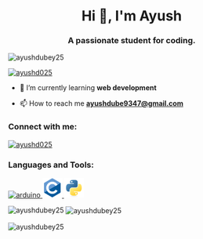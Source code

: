 <h1 align="center">Hi 👋, I'm Ayush</h1>
<h3 align="center">A passionate student for coding.</h3>

<p align="left"> <img src="https://komarev.com/ghpvc/?username=ayushdubey25&label=Profile%20views&color=0e75b6&style=flat" alt="ayushdubey25" /> </p>

<p align="left"> <a href="https://twitter.com/ayushd025" target="blank"><img src="https://img.shields.io/twitter/follow/ayushd025?logo=twitter&style=for-the-badge" alt="ayushd025" /></a> </p>

- 🌱 I’m currently learning **web development**

- 📫 How to reach me **ayushdube9347@gmail.com**

<h3 align="left">Connect with me:</h3>
<p align="left">
<a href="https://twitter.com/ayushd025" target="blank"><img align="center" src="https://raw.githubusercontent.com/rahuldkjain/github-profile-readme-generator/master/src/images/icons/Social/twitter.svg" alt="ayushd025" height="30" width="40" /></a>
</p>

<h3 align="left">Languages and Tools:</h3>
<p align="left"> <a href="https://www.arduino.cc/" target="_blank" rel="noreferrer"> <img src="https://cdn.worldvectorlogo.com/logos/arduino-1.svg" alt="arduino" width="40" height="40"/> </a> <a href="https://www.cprogramming.com/" target="_blank" rel="noreferrer"> <img src="https://raw.githubusercontent.com/devicons/devicon/master/icons/c/c-original.svg" alt="c" width="40" height="40"/> </a> <a href="https://www.python.org" target="_blank" rel="noreferrer"> <img src="https://raw.githubusercontent.com/devicons/devicon/master/icons/python/python-original.svg" alt="python" width="40" height="40"/> </a> </p>

<p><img align="left" src="https://github-readme-stats.vercel.app/api/top-langs?username=ayushdubey25&show_icons=true&locale=en&layout=compact" alt="ayushdubey25" /></p>

<p>&nbsp;<img align="center" src="https://github-readme-stats.vercel.app/api?username=ayushdubey25&show_icons=true&locale=en" alt="ayushdubey25" /></p>

<p><img align="center" src="https://github-readme-streak-stats.herokuapp.com/?user=ayushdubey25&" alt="ayushdubey25" /></p>
